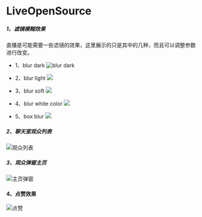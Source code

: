 # LiveOpenSource

##### 1、滤镜模糊效果
直播是可能需要一些滤镜的效果，这里展示的只是其中的几种，而且可以调整参数进行改变。

- 1、blur dark
![blur dark](https://i.niupic.com/images/2016/06/22/tWBRsC.png)

- 2、blur light
![](https://i.niupic.com/images/2016/06/22/n7aCK5.png)

- 3、blur soft
![](https://i.niupic.com/images/2016/06/22/XkJRKJ.png)

- 4、blur white color
![](https://i.niupic.com/images/2016/06/22/UN5CME.png)

- 5、box blur
![](https://i.niupic.com/images/2016/06/22/UFD9aX.png)


##### 2、聊天室观众列表
![观众列表](https://i.niupic.com/images/2016/06/24/k8VjCj.gif)

##### 3、观众弹窗主页

![主页弹窗](https://i.niupic.com/images/2016/06/25/gvpK2q.png)


#### 4、点赞效果
![点赞](https://i.niupic.com/images/2016/07/03/lET2rN.gif)

